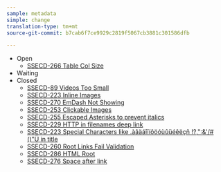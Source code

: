 ```yaml
---
sample: metadata
simple: change
translation-type: tm+mt
source-git-commit: b7cab6f7ce9929c2819f5067cb3881c301586dfb

---
```



* Open
   * [SSECD-266 Table Col Size](ssecd266.md)
* Waiting
* Closed
   * [SSECD-89 Videos Too Small](ssecd89.md)
   * [SSECD-223 Inline Images](ssecd233-inline-images-newline.md)
   * [SSECD-270 EmDash Not Showing](ssecd270.md)
   * [SSECD-253 Clickable Images](ssecd253.md)
   * [SSECD-255 Escaped Asterisks to prevent italics](ssecd255.md)
   * [SSECD-229 HTTP in filenames deep link](ssecd229-http-in-filename.md)
   * [SSECD-223 Special Characters like .àâäáîïíôöóùûüéêëçñ !?,&quot;:&amp;&#39;/#()&quot;Ü in title](ssecd253.md)
   * [SSECD-260 Root Links Fail Validation](ssecd260.md)
   * [SSECD-286 HTML Root](ssecd286.md)
   * [SSECD-276 Space after link](ssecd276.md)


